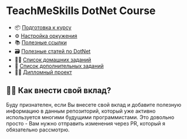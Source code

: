 # TeachMeSkills DotNet Course

- 📦 [Подготовка к курсу](https://github.com/teachmeskills-dotnet/TeachMeSkills-DotNet-Lessons/blob/master/docs/preparation.md)
- ⚙️ [Настройка оркужения](https://github.com/MikhailMasny/development-configurations)
- 📚 [Полезные ссылки](https://github.com/MikhailMasny/useful-web-pages)
- 🗃️ [Полезные статей по DotNet](https://github.com/teachmeskills-dotnet/TeachMeSkills-DotNet-Lessons/tree/master/docs/dotnet)
- 👨‍💻 [Список домашних заданий](https://github.com/teachmeskills-dotnet/TeachMeSkills-DotNet-Lessons/blob/master/docs/homeworks.md)
- 🌌 [Список дополнительных заданий](https://github.com/teachmeskills-dotnet/TeachMeSkills-DotNet-Lessons/blob/master/docs/additional-tasks.md)
- 👨‍🎓 [Дипломный проект](https://github.com/teachmeskills-dotnet/TeachMeSkills-DotNet-Lessons/blob/master/docs/diploma.md)

## 🙌🏼 Как внести свой вклад?

Буду признателен, если Вы внесете свой вклад и добавите полезную информацию в данным репозиторий, который уже активно используется многими будущими программистами. Это довольно просто - Вам нужно отправить изменения через PR, который я обязательно рассмотрю.
